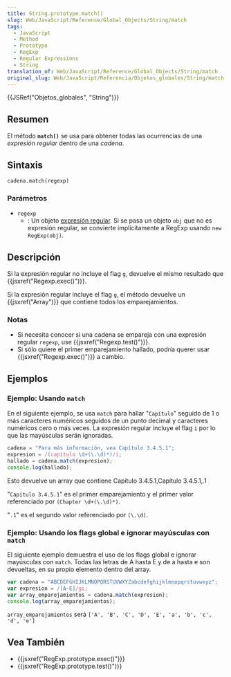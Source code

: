 ```yaml
---
title: String.prototype.match()
slug: Web/JavaScript/Reference/Global_Objects/String/match
tags:
  - JavaScript
  - Method
  - Prototype
  - RegExp
  - Regular Expressions
  - String
translation_of: Web/JavaScript/Reference/Global_Objects/String/match
original_slug: Web/JavaScript/Referencia/Objetos_globales/String/match
---
```


{{JSRef("Objetos_globales", "String")}}

## Resumen

El método **`match()`** se usa para obtener todas las ocurrencias de una _expresión regular_ dentro de una _cadena_.

## Sintaxis

```
cadena.match(regexp)
```

### Parámetros

- `regexp`
  - : Un objeto [expresión regular](/es/docs/Web/JavaScript/Referencia/Objetos_globales/RegExp). Si se pasa un objeto `obj` que no es expresión regular, se convierte implícitamente a RegExp usando `new RegExp(obj)`.

## Descripción

Si la expresión regular no incluye el flag `g`, devuelve el mismo resultado que {{jsxref("Regexp.exec()")}}.

Si la expresión regular incluye el flag `g`, el método devuelve un {{jsxref("Array")}} que contiene todos los emparejamientos.

### Notas

- Si necesita conocer si una cadena se empareja con una expresión regular `regexp`, use {{jsxref("Regexp.test()")}}.
- Si sólo quiere el primer emparejamiento hallado, podría querer usar {{jsxref("Regexp.exec()")}} a cambio.

## Ejemplos

### Ejemplo: Usando `match`

En el siguiente ejemplo, se usa `match` para hallar "`Capítulo`" seguido de 1 o más caracteres numéricos seguidos de un punto decimal y caracteres numéricos cero o más veces. La expresión regular incluye el flag `i` por lo que las mayúsculas serán ignoradas.

```js
cadena = "Para más información, vea Capítulo 3.4.5.1";
expresion = /(capítulo \d+(\.\d)*)/i;
hallado = cadena.match(expresion);
console.log(hallado);
```

Esto devuelve un array que contiene Capítulo 3.4.5.1,Capítulo 3.4.5.1,.1

"`Capítulo 3.4.5.1`" es el primer emparejamiento y el primer valor referenciado por `(Chapter \d+(\.\d)*)`.

"`.1`" es el segundo valor referenciado por `(\.\d)`.

### Ejemplo: Usando los flags global e ignorar mayúsculas con `match`

El siguiente ejemplo demuestra el uso de los flags global e ignorar mayúsculas con `match`. Todas las letras de A hasta E y de a hasta e son devueltas, en su propio elemento dentro del array.

```js
var cadena = "ABCDEFGHIJKLMNOPQRSTUVWXYZabcdefghijklmnopqrstuvwxyz";
var expresion = /[A-E]/gi;
var array_emparejamientos = cadena.match(expresion);
console.log(array_emparejamientos);
```

`array_emparejamientos` será `['A', 'B', 'C', 'D', 'E', 'a', 'b', 'c', 'd', 'e']`

## Vea También

- {{jsxref("RegExp.prototype.exec()")}}
- {{jsxref("RegExp.prototype.test()")}}
